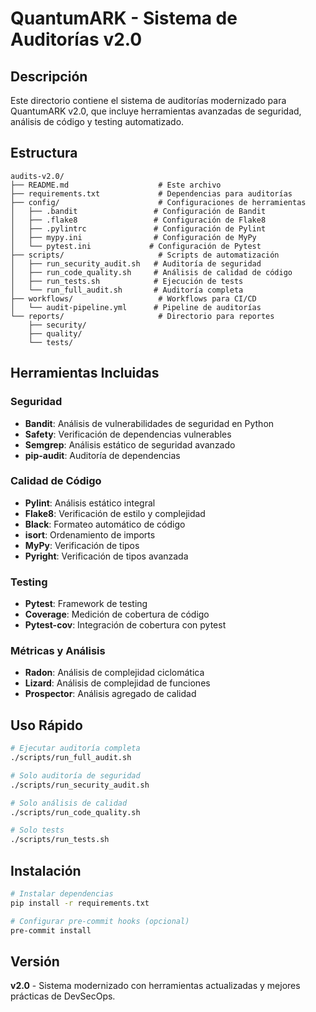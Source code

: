 # QuantumARK - Sistema de Auditorías v2.0

## Descripción

Este directorio contiene el sistema de auditorías modernizado para QuantumARK v2.0, que incluye herramientas avanzadas de seguridad, análisis de código y testing automatizado.

## Estructura

```
audits-v2.0/
├── README.md                    # Este archivo
├── requirements.txt             # Dependencias para auditorías
├── config/                      # Configuraciones de herramientas
│   ├── .bandit                 # Configuración de Bandit
│   ├── .flake8                 # Configuración de Flake8
│   ├── .pylintrc               # Configuración de Pylint
│   ├── mypy.ini                # Configuración de MyPy
│   └── pytest.ini             # Configuración de Pytest
├── scripts/                     # Scripts de automatización
│   ├── run_security_audit.sh   # Auditoría de seguridad
│   ├── run_code_quality.sh     # Análisis de calidad de código
│   ├── run_tests.sh            # Ejecución de tests
│   └── run_full_audit.sh       # Auditoría completa
├── workflows/                   # Workflows para CI/CD
│   └── audit-pipeline.yml      # Pipeline de auditorías
└── reports/                     # Directorio para reportes
    ├── security/
    ├── quality/
    └── tests/
```

## Herramientas Incluidas

### Seguridad
- **Bandit**: Análisis de vulnerabilidades de seguridad en Python
- **Safety**: Verificación de dependencias vulnerables
- **Semgrep**: Análisis estático de seguridad avanzado
- **pip-audit**: Auditoría de dependencias

### Calidad de Código
- **Pylint**: Análisis estático integral
- **Flake8**: Verificación de estilo y complejidad
- **Black**: Formateo automático de código
- **isort**: Ordenamiento de imports
- **MyPy**: Verificación de tipos
- **Pyright**: Verificación de tipos avanzada

### Testing
- **Pytest**: Framework de testing
- **Coverage**: Medición de cobertura de código
- **Pytest-cov**: Integración de cobertura con pytest

### Métricas y Análisis
- **Radon**: Análisis de complejidad ciclomática
- **Lizard**: Análisis de complejidad de funciones
- **Prospector**: Análisis agregado de calidad

## Uso Rápido

```bash
# Ejecutar auditoría completa
./scripts/run_full_audit.sh

# Solo auditoría de seguridad
./scripts/run_security_audit.sh

# Solo análisis de calidad
./scripts/run_code_quality.sh

# Solo tests
./scripts/run_tests.sh
```

## Instalación

```bash
# Instalar dependencias
pip install -r requirements.txt

# Configurar pre-commit hooks (opcional)
pre-commit install
```

## Versión

**v2.0** - Sistema modernizado con herramientas actualizadas y mejores prácticas de DevSecOps.

